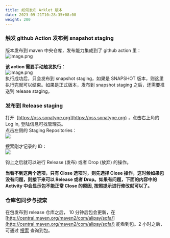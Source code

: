 ```yaml
---
title: 如何发布 Arklet 版本
date: 2023-09-21T10:28:35+08:00
weight: 200
---
```



### 触发 github Action 发布到 snapshot staging
版本发布到 maven 中央仓库，发布能力集成到了 github action 里：<br />
![image.png](https://intranetproxy.alipay.com/skylark/lark/0/2023/png/149473/1694917403997-feefe1c0-9aff-440c-afca-58f7dce10c19.png#clientId=u0869f56c-af1d-4&from=paste&height=469&id=u1538d344&originHeight=938&originWidth=2114&originalType=binary&ratio=2&rotation=0&showTitle=false&size=193270&status=done&style=none&taskId=u851fd385-a349-4f24-a37a-ded4c025441&title=&width=1057)

**该 action 需要手动触发执行**：<br />
![image.png](https://intranetproxy.alipay.com/skylark/lark/0/2023/png/149473/1694917427074-e50ce7a6-44f7-4f7b-abc8-f78142727b28.png#clientId=u0869f56c-af1d-4&from=paste&height=283&id=u51c5094e&originHeight=566&originWidth=1004&originalType=binary&ratio=2&rotation=0&showTitle=false&size=55468&status=done&style=none&taskId=u83b68510-dcdd-4dae-9ab1-c1d2d7b34df&title=&width=502)<br />
执行成功后，只会发布到 snapshot staging，如果是 SNAPSHOT 版本，则这里执行完就可以结束。如果是正式版本，发布到 snapshot staging 之后，还需要推送到 release staging。


### 发布到 Release staging
打开  [https://oss.sonatype.org](https://oss.sonatype.org) ，点击右上角的 Log In, 登陆信息可找管理员。<br />
点击左侧的 Staging Repositories：<br />
![](https://gw.alipayobjects.com/zos/skylark/4f0bacb1-599d-4a3b-90f4-8d88bba2f660/2018/png/d27b8f43-c7eb-41a9-a9c4-49b0308c44d8.png#height=250&id=kxutu&originHeight=431&originWidth=1294&originalType=binary&ratio=1&rotation=0&showTitle=false&status=done&style=none&title=&width=752)

搜索刚才记录的 ID：<br />
![](https://gw.alipayobjects.com/zos/skylark/2c91c79e-fce1-4483-8c35-c712d5367805/2018/png/ae5425f2-a572-4c50-9307-fd9618286689.png#height=394&id=O3wmg&originHeight=749&originWidth=1428&originalType=binary&ratio=1&rotation=0&showTitle=false&status=done&style=none&title=&width=752)

钩上之后就可以进行 Release (发布) 或者 Drop (放弃) 的操作。

**当看不到这两个选项，只有 Close 选项时，则先选择 Close 操作，这时候如果包没有问题，则接下来可以 Release 或者 Drop。如果有问题，下面的内容中的 Activity 中会显示包不能正常 Close 的原因, 按照提示进行修改就可以了。**


### 仓库包同步与搜索
在包发布到 release 仓库之后， 10 分钟后包会更新，在 [http://central.maven.org/maven2/com/alipay/sofa/](http://central.maven.org/maven2/com/alipay/sofa/) 能看到包。2 小时之后，可通过 [搜索](http://search.maven.org/) 查询到包。


<br/>
